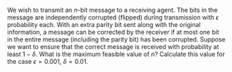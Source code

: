 

We wish to transmit an $n$-bit message to a receiving agent. The bits in
the message are independently corrupted (flipped) during transmission
with $\epsilon$ probability each. With an extra parity bit sent along
with the original information, a message can be corrected by the
receiver if at most one bit in the entire message (including the parity
bit) has been corrupted. Suppose we want to ensure that the correct
message is received with probability at least $1-\delta$. What is the
maximum feasible value of $n$? Calculate this value for the case
$\epsilon = 0.001$, $\delta = 0.01$.
